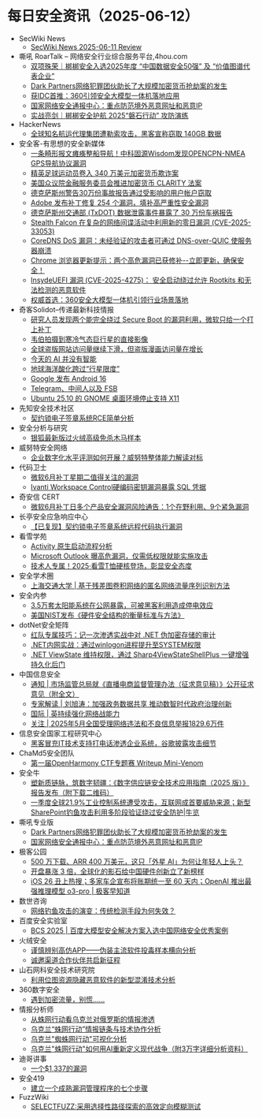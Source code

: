 # 每日安全资讯（2025-06-12）

- SecWiki News
  - [SecWiki News 2025-06-11 Review](http://www.sec-wiki.com/?2025-06-11)
- 嘶吼 RoarTalk – 网络安全行业综合服务平台,4hou.com
  - [双项殊荣｜梆梆安全入选2025年度 “中国数据安全50强” 及 “价值图谱代表企业”](https://www.4hou.com/posts/5Mov)
  - [Dark Partners网络犯罪团伙助长了大规模加密货币抢劫案的发生](https://www.4hou.com/posts/kg0E)
  - [获IDC首推：360引领安全大模型一体机落地应用](https://www.4hou.com/posts/42nn)
  - [国家网络安全通报中心：重点防范境外恶意网址和恶意IP](https://www.4hou.com/posts/2XlN)
  - [实战亮剑｜梆梆安全护航 2025“磐石行动” 攻防演练](https://www.4hou.com/posts/1MkP)
- HackerNews
  - [全球知名航运代理集团遭勒索攻击，黑客宣称窃取 140GB 数据](https://hackernews.cc/archives/59207)
- 安全客-有思想的安全新媒体
  - [一条畸形报文瘫痪整船导航！中科固源Wisdom发现OPENCPN-NMEA GPS导航协议漏洞](https://www.anquanke.com/post/id/307820)
  - [精英足球运动员卷入 340 万美元加密货币欺诈案](https://www.anquanke.com/post/id/308371)
  - [美国众议院金融服务委员会推进加密货币 CLARITY 法案](https://www.anquanke.com/post/id/308367)
  - [德克萨斯州警告30万份事故报告通过受影响的用户帐户窃取](https://www.anquanke.com/post/id/308363)
  - [Adobe 发布补丁修复 254 个漏洞，填补高严重性安全漏洞](https://www.anquanke.com/post/id/308359)
  - [德克萨斯州交通部 (TxDOT) 数据泄露事件暴露了 30 万份车祸报告](https://www.anquanke.com/post/id/308355)
  - [Stealth Falcon 在复杂的网络间谍活动中利用新的零日漏洞 (CVE-2025-33053)](https://www.anquanke.com/post/id/308352)
  - [CoreDNS DoS 漏洞：未经验证的攻击者可通过 DNS-over-QUIC 使服务器崩溃](https://www.anquanke.com/post/id/308349)
  - [Chrome 浏览器更新提示：两个高危漏洞已获修补--立即更新，确保安全！](https://www.anquanke.com/post/id/308346)
  - [InsydeUEFI 漏洞 (CVE-2025-4275)： 安全启动绕过允许 Rootkits 和无法检测的恶意软件](https://www.anquanke.com/post/id/308341)
  - [权威首选：360安全大模型一体机引领行业场景落地](https://www.anquanke.com/post/id/308336)
- 奇客Solidot–传递最新科技情报
  - [研究人员发现两个能完全绕过 Secure Boot 的漏洞利用，微软只给一个打上补丁](https://www.solidot.org/story?sid=81528)
  - [韦伯拍摄到寒冷气态巨行星的直接影像](https://www.solidot.org/story?sid=81527)
  - [全球盗版网站访问量继续下滑，但盗版漫画访问量在增长](https://www.solidot.org/story?sid=81526)
  - [今天的 AI 并没有智能](https://www.solidot.org/story?sid=81525)
  - [地球海洋酸化跨过“行星限度”](https://www.solidot.org/story?sid=81524)
  - [Google 发布 Android 16](https://www.solidot.org/story?sid=81523)
  - [Telegram、中间人以及 FSB](https://www.solidot.org/story?sid=81522)
  - [Ubuntu 25.10 的 GNOME 桌面环境停止支持 X11](https://www.solidot.org/story?sid=81521)
- 先知安全技术社区
  - [契约锁电子签章系统RCE简单分析](https://xz.aliyun.com/news/18245)
- 安全分析与研究
  - [银狐最新版过火绒高级免杀木马样本](https://mp.weixin.qq.com/s?__biz=MzA4ODEyODA3MQ==&mid=2247492294&idx=1&sn=11598f9b179fbf3adfc5eb0e7e4911ff)
- 威努特安全网络
  - [企业数字化水平评测如何开展？威努特整体能力解读对标](https://mp.weixin.qq.com/s?__biz=MzAwNTgyODU3NQ==&mid=2651133470&idx=1&sn=432456dfc042c6a958c133d47deaa1fc)
- 代码卫士
  - [微软6月补丁星期二值得关注的漏洞](https://mp.weixin.qq.com/s?__biz=MzI2NTg4OTc5Nw==&mid=2247523260&idx=1&sn=961b0c000fcef3533fc9754b82415f9a)
  - [Ivanti Workspace Control硬编码密钥漏洞暴露 SQL 凭据](https://mp.weixin.qq.com/s?__biz=MzI2NTg4OTc5Nw==&mid=2247523260&idx=2&sn=ea145b27a636bc95e9cf0045e0f89d03)
- 奇安信 CERT
  - [微软6月补丁日多个产品安全漏洞风险通告：1个在野利用、9个紧急漏洞](https://mp.weixin.qq.com/s?__biz=MzU5NDgxODU1MQ==&mid=2247503477&idx=1&sn=1410a653474bbb82b32dadab97a47c7b)
- 长亭安全应急响应中心
  - [【已复现】契约锁电子签章系统远程代码执行漏洞](https://mp.weixin.qq.com/s?__biz=MzIwMDk1MjMyMg==&mid=2247492822&idx=1&sn=588b95206e8af7e0f4799bf62d24e037)
- 看雪学苑
  - [Activity 原生启动流程分析](https://mp.weixin.qq.com/s?__biz=MjM5NTc2MDYxMw==&mid=2458595564&idx=1&sn=7d0a645d46b7f9794426b04298445ea5)
  - [Microsoft Outlook 曝高危漏洞，仅需低权限就能实施攻击](https://mp.weixin.qq.com/s?__biz=MjM5NTc2MDYxMw==&mid=2458595564&idx=2&sn=9250733f879b47dac40512814fc3dafd)
  - [技术人专属！2025·看雪T恤硬核登场，彰显安全态度](https://mp.weixin.qq.com/s?__biz=MjM5NTc2MDYxMw==&mid=2458595564&idx=3&sn=19e62581acca5f51dae95e66f2978de4)
- 安全学术圈
  - [上海交通大学 | 基于残差图卷积网络的匿名网络流量序列识别方法](https://mp.weixin.qq.com/s?__biz=MzU5MTM5MTQ2MA==&mid=2247492498&idx=1&sn=b83429e11c758e9692c54534725ad7f2)
- 安全内参
  - [3.5万套太阳能系统在公网暴露，可被黑客利用造成停电效应](https://mp.weixin.qq.com/s?__biz=MzI4NDY2MDMwMw==&mid=2247514499&idx=1&sn=5fe79a4ba53f6f69c93a9083384a02a4)
  - [美国NIST发布《硬件安全结构的衡量标准与方法》](https://mp.weixin.qq.com/s?__biz=MzI4NDY2MDMwMw==&mid=2247514499&idx=2&sn=042dd7e6df6a86f186b1d2c3d547c10a)
- dotNet安全矩阵
  - [红队专属技巧：记一次渗透实战中对 .NET 伪加密存储的审计](https://mp.weixin.qq.com/s?__biz=MzUyOTc3NTQ5MA==&mid=2247499847&idx=1&sn=ce47445fbe7e9907b7301ebdd39a9f3f)
  - [.NET内网实战：通过winlogon进程提升至SYSTEM权限](https://mp.weixin.qq.com/s?__biz=MzUyOTc3NTQ5MA==&mid=2247499847&idx=2&sn=f353a48530b70b8eeea771024529e61e)
  - [.NET ViewState 维持权限，通过 Sharp4ViewStateShellPlus 一键增强持久化后门](https://mp.weixin.qq.com/s?__biz=MzUyOTc3NTQ5MA==&mid=2247499847&idx=3&sn=3c18317cf01f7d01747d178090724220)
- 中国信息安全
  - [通知 | 市场监管总局就《直播电商监督管理办法（征求意见稿）》公开征求意见（附全文）](https://mp.weixin.qq.com/s?__biz=MzA5MzE5MDAzOA==&mid=2664243937&idx=1&sn=7276cde23a7f2b43b0c8463af34f0002)
  - [专家解读 | 刘旭涛：加强政务数据共享 推动数智时代政府治理创新](https://mp.weixin.qq.com/s?__biz=MzA5MzE5MDAzOA==&mid=2664243937&idx=2&sn=7b15e8e34adc4794c2e8b1b4c8cc1b83)
  - [国际 | 英持续强化网络战能力](https://mp.weixin.qq.com/s?__biz=MzA5MzE5MDAzOA==&mid=2664243937&idx=3&sn=4fe56c236c15fcce7b7feb022645d400)
  - [关注 | 2025年5月全国受理网络违法和不良信息举报1829.6万件](https://mp.weixin.qq.com/s?__biz=MzA5MzE5MDAzOA==&mid=2664243937&idx=4&sn=c149dfaed1828e673c116c47e9228f1a)
- 信息安全国家工程研究中心
  - [黑客冒充IT技术支持打电话渗透企业系统，谷歌披露攻击细节](https://mp.weixin.qq.com/s?__biz=MzU5OTQ0NzY3Ng==&mid=2247499988&idx=1&sn=451b9fe623e69982c0922bc3d10a913f)
- ChaMd5安全团队
  - [第一届OpenHarmony CTF专题赛 Writeup Mini-Venom](https://mp.weixin.qq.com/s?__biz=MzIzMTc1MjExOQ==&mid=2247513038&idx=1&sn=a7eaaf20967fe228bd7ff2f63c33ef68)
- 安全牛
  - [塑新质链脉，筑数字韧疆：《数字供应链安全技术应用指南（2025 版）》报告发布（附下载二维码）](https://mp.weixin.qq.com/s?__biz=MjM5Njc3NjM4MA==&mid=2651137155&idx=1&sn=08e80df9a28e3f1fb3f804c984c9437f)
  - [一季度全球21.9%工业控制系统遭受攻击，互联网成首要威胁来源；新型SharePoint钓鱼攻击利用多阶段验证绕过安全防护|牛览](https://mp.weixin.qq.com/s?__biz=MjM5Njc3NjM4MA==&mid=2651137155&idx=2&sn=6ca105e037a3fcc697697dd4f6de7b68)
- 嘶吼专业版
  - [Dark Partners网络犯罪团伙助长了大规模加密货币抢劫案的发生](https://mp.weixin.qq.com/s?__biz=MzI0MDY1MDU4MQ==&mid=2247582846&idx=1&sn=bbc8e3cc890e95951416e295ceeb17d0)
  - [国家网络安全通报中心：重点防范境外恶意网址和恶意IP](https://mp.weixin.qq.com/s?__biz=MzI0MDY1MDU4MQ==&mid=2247582846&idx=2&sn=ca17126e248a6fcee9e92952ee4cfbd6)
- 极客公园
  - [500 万下载、ARR 400 万美元，这只「外星 AI」为何让年轻人上头？](https://mp.weixin.qq.com/s?__biz=MTMwNDMwODQ0MQ==&mid=2653081099&idx=1&sn=e595033b416826fa3241fdc070a46235)
  - [开盘暴涨 3 倍，全球化的影石给中国硬件创新立了新榜样](https://mp.weixin.qq.com/s?__biz=MTMwNDMwODQ0MQ==&mid=2653081046&idx=1&sn=3e694d3f0c2471665e3f59b3b38da9db)
  - [iOS 26 丑上热搜；多家车企宣布将账期统一至 60 天内；OpenAI 推出最强推理模型 o3-pro | 极客早知道](https://mp.weixin.qq.com/s?__biz=MTMwNDMwODQ0MQ==&mid=2653081013&idx=1&sn=e0bd294c72cadc21175b01fde3237cc0)
- 数世咨询
  - [网络钓鱼攻击的演变：传统检测手段为何失效？](https://mp.weixin.qq.com/s?__biz=MzkxNzA3MTgyNg==&mid=2247539117&idx=1&sn=b13f4bdb64456b8230b18116e8db29f8)
- 百度安全实验室
  - [BCS 2025 | 百度大模型安全解决方案入选中国网络安全优秀案例](https://mp.weixin.qq.com/s?__biz=MzA3NTQ3ODI0NA==&mid=2247487786&idx=1&sn=3416cefaf3880a37de3855b70d4b664d)
- 火绒安全
  - [谨慎辨别高仿APP——伪装主流软件投毒样本横向分析](https://mp.weixin.qq.com/s?__biz=MzI3NjYzMDM1Mg==&mid=2247525781&idx=1&sn=ab2c43ce1ffa9ff9ad6f98ad22e90477)
  - [诚邀渠道合作伙伴共启新征程](https://mp.weixin.qq.com/s?__biz=MzI3NjYzMDM1Mg==&mid=2247525781&idx=2&sn=1540f91fa9a585a071ef2bd06258c0fd)
- 山石网科安全技术研究院
  - [利用位图资源隐藏恶意软件的新型混淆技术分析](https://mp.weixin.qq.com/s?__biz=MzUzMDUxNTE1Mw==&mid=2247512432&idx=1&sn=e414528cd72cd5fea18b9655d067440d)
- 360数字安全
  - [遇到加密流量，别慌......](https://mp.weixin.qq.com/s?__biz=MzA4MTg0MDQ4Nw==&mid=2247580896&idx=1&sn=bc3f24cb74de39da22a3508b1f41ce47)
- 情报分析师
  - [从蛛网行动看乌克兰对俄罗斯的情报渗透](https://mp.weixin.qq.com/s?__biz=MzA3Mjc1MTkwOA==&mid=2650561294&idx=1&sn=6c0289b42e046e0130360a2322505902)
  - [乌克兰“蛛网行动”情报链条与技术协作分析](https://mp.weixin.qq.com/s?__biz=MzA3Mjc1MTkwOA==&mid=2650561294&idx=2&sn=a652c37ecbfcc61711c737d2224438df)
  - [乌克兰"蜘蛛网行动"可视化分析](https://mp.weixin.qq.com/s?__biz=MzA3Mjc1MTkwOA==&mid=2650561294&idx=3&sn=76e920ed7a7c2a2f62cbbfacdcb6a792)
  - [乌克兰"蛛网行动"如何用AI重新定义现代战争（附3万字详细分析资料）](https://mp.weixin.qq.com/s?__biz=MzA3Mjc1MTkwOA==&mid=2650561294&idx=4&sn=23ce3003990e8867fca38e2924785e5a)
- 迪哥讲事
  - [一个$1,337的漏洞](https://mp.weixin.qq.com/s?__biz=MzIzMTIzNTM0MA==&mid=2247497717&idx=1&sn=6efe3ab6e5bb1234ee1fb95dd939bdd6)
- 安全419
  - [建立一个成熟漏洞管理程序的七个步骤](https://mp.weixin.qq.com/s?__biz=MzUyMDQ4OTkyMg==&mid=2247548475&idx=1&sn=cf44f1ebf802541d34482ba2178ee40f)
- FuzzWiki
  - [SELECTFUZZ:采用选择性路径探索的高效定向模糊测试](https://mp.weixin.qq.com/s?__biz=MzU1NTEzODc3MQ==&mid=2247487127&idx=1&sn=7bded765fbc0019e4e001fefee6b7a04)
